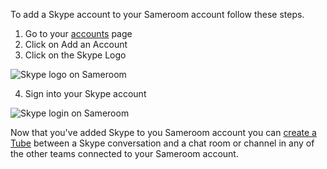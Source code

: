 To add a Skype account to your Sameroom account follow these steps.


1. Go to your <a href="https://sameroom.io/accounts/" target="_blank">accounts</a> page
2. Click on Add an Account
3. Click on the Skype Logo

![Skype logo on Sameroom](https://in.kato.im/9572c4e87bf2ba2d97191b88e4d733ce47f32f069b5fc6afd09d084dbc3427a9/Sameroom%20Select%20Skype%20copy%20%281%29.png)

4. Sign into your Skype account

![Skype login on Sameroom](https://in.kato.im/ff8415e1ee85bf542171c5cb862dbc30fe899f43f9c76ca338898b2f928fe4a/Sameroom%20Sign%20In%20Skype%20copy.png)

Now that you've added Skype to you Sameroom account you can [create a Tube](/getting-started/en/tubes) between a Skype conversation and a chat room or channel in any of the other teams connected to your Sameroom account.

